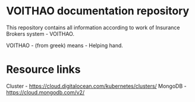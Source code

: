 # VOITHAO documentation repository

This repository contains all information according to work of Insurance Brokers system - VOITHAO.

VOITHAO - (from greek) means - Helping hand.

# Resource links

Cluster - https://cloud.digitalocean.com/kubernetes/clusters/
MongoDB - https://cloud.mongodb.com/v2/
